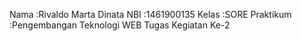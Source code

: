 Nama        :Rivaldo Marta Dinata
NBI         :1461900135
Kelas       :SORE
Praktikum   :Pengembangan Teknologi WEB
Tugas Kegiatan Ke-2
